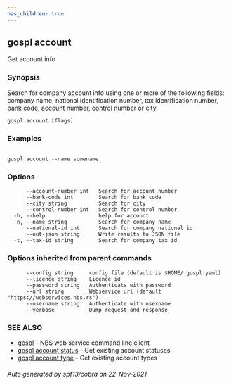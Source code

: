 ```yaml
---
has_children: true
---
```

## gospl account

Get account info

### Synopsis

Search for company account info using one or more of the following fields:
company name, national identification number, tax identification number, bank code, account number,
control number or city.


```
gospl account [flags]
```

### Examples

```

gospl account --name somename

```

### Options

```
      --account-number int   Search for account number
      --bank-code int        Search for bank code
      --city string          Search for city
      --control-number int   Search for control number
  -h, --help                 help for account
  -n, --name string          Search for company name
      --national-id int      Search for company national id
      --out-json string      Write results to JSON file
  -t, --tax-id string        Search for company tax id
```

### Options inherited from parent commands

```
      --config string     config file (default is $HOME/.gospl.yaml)
      --licence string    Licence id
      --password string   Authenticate with password
      --url string        Webservice url (default "https://webservices.nbs.rs")
      --username string   Authenticate with username
      --verbose           Dump request and response
```

### SEE ALSO

* [gospl](../gospl.md)	 - NBS web service command line client
* [gospl account status](gospl_account_status.md)	 - Get existing account statuses
* [gospl account type](gospl_account_type.md)	 - Get existing account types

###### Auto generated by spf13/cobra on 22-Nov-2021
